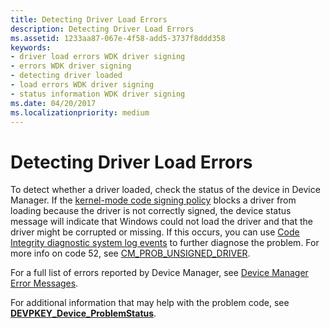 ```yaml
---
title: Detecting Driver Load Errors
description: Detecting Driver Load Errors
ms.assetid: 1233aa87-067e-4f58-add5-3737f8ddd358
keywords:
- driver load errors WDK driver signing
- errors WDK driver signing
- detecting driver loaded
- load errors WDK driver signing
- status information WDK driver signing
ms.date: 04/20/2017
ms.localizationpriority: medium
---
```


# Detecting Driver Load Errors


To detect whether a driver loaded, check the status of the device in Device Manager. If the [kernel-mode code signing policy](kernel-mode-code-signing-policy--windows-vista-and-later-.md) blocks a driver from loading because the driver is not correctly signed, the device status message will indicate that Windows could not load the driver and that the driver might be corrupted or missing. If this occurs, you can use [Code Integrity diagnostic system log events](code-integrity-diagnostic-system-log-events.md) to further diagnose the problem. For more info on code 52, see [CM_PROB_UNSIGNED_DRIVER](cm-prob-unsigned-driver.md).

For a full list of errors reported by Device Manager, see [Device Manager Error Messages](device-manager-error-messages.md).

For additional information that may help with the problem code, see [**DEVPKEY_Device_ProblemStatus**](devpkey-device-problemstatus.md).

